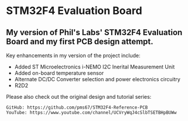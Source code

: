 # STM32F4 Evaluation Board

## My version of Phil's Labs' STM32F4 Evaluation Board and my first PCB design attempt. ##  

Key enhancements in my version of the project include: 
- Added ST Microelectronics i-NEMO I2C Inerital Measurement Unit 
- Added on-board temperature sensor 
- Alternate DC/DC Converter selection and power electronics circuitry 
- R2D2  

Please also check out the original design and tutorial series: 
    
    GitHub: https://github.com/pms67/STM32F4-Reference-PCB 
    YouTube: https://www.youtube.com/channel/UCVryWqJ4cSlbTSETBHpBUWw

